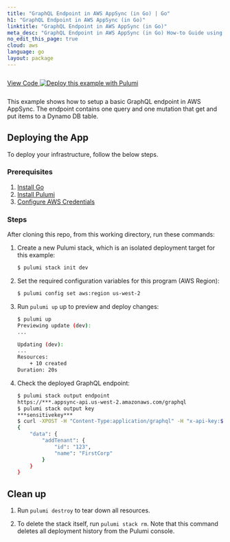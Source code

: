 ```yaml
---
title: "GraphQL Endpoint in AWS AppSync (in Go) | Go"
h1: "GraphQL Endpoint in AWS AppSync (in Go)"
linktitle: "GraphQL Endpoint in AWS AppSync (in Go)"
meta_desc: "GraphQL Endpoint in AWS AppSync (in Go) How-to Guide using Go"
no_edit_this_page: true
cloud: aws
language: go
layout: package
---
```


<!-- WARNING: this page was generated by a tool. Do not edit it by hand. -->
<!-- To change it, please see https://github.com/pulumi/registry/tree/master/tools/mktutorial. -->

<p class="mb-4 inline-flex items-center">
    <a class="rounded-md font-display text-lg text-white bg-white border-2 border-blue-600 px-3 mr-2 whitespace-no-wrap hover:text-white" style="height: 45px; line-height: 41px;" href="https://github.com/pulumi/examples/tree/master/aws-go-appsync" target="_blank">
        <span class="flex items-center">
            <i class="fab fa-github pr-1.5"></i>
            <span>View Code</span>
        </span>
    </a>
    <a href="https://app.pulumi.com/new?template=https://github.com/pulumi/examples/blob/master/aws-go-appsync/README.md" target="_blank">
        <img src="https://get.pulumi.com/new/button.svg" alt="Deploy this example with Pulumi">
    </a>
</p>


This example shows how to setup a basic GraphQL endpoint in AWS AppSync. The endpoint contains one query and one mutation that get and put items to a Dynamo DB table.

## Deploying the App

To deploy your infrastructure, follow the below steps.

### Prerequisites

1. [Install Go](https://golang.org/doc/install)
2. [Install Pulumi](https://www.pulumi.com/docs/get-started/install/)
3. [Configure AWS Credentials](https://www.pulumi.com/docs/intro/cloud-providers/aws/setup/)

### Steps

After cloning this repo, from this working directory, run these commands:

1. Create a new Pulumi stack, which is an isolated deployment target for this example:

    ```bash
    $ pulumi stack init dev
    ```

2. Set the required configuration variables for this program (AWS Region):

    ```bash
    $ pulumi config set aws:region us-west-2
    ```

3. Run `pulumi up` up to preview and deploy changes:
    ```bash
    $ pulumi up
    Previewing update (dev):
    ...

    Updating (dev):
    ...
    Resources:
        + 10 created
    Duration: 20s
    ```

4. Check the deployed GraphQL endpoint:

    ```bash
    $ pulumi stack output endpoint
    https://***.appsync-api.us-west-2.amazonaws.com/graphql
    $ pulumi stack output key
    ***sensitivekey***
    $ curl -XPOST -H "Content-Type:application/graphql" -H "x-api-key:$(pulumi stack output key)" -d '{ "query": "mutation AddTenant { addTenant(id: \"123\", name: \"FirstCorp\") { id name } }" }' "$(pulumi stack output endpoint)"
    {
        "data": {
            "addTenant": {
                "id": "123",
                "name": "FirstCorp"
            }
        }
    }
    ```

## Clean up

1. Run `pulumi destroy` to tear down all resources.

2. To delete the stack itself, run `pulumi stack rm`. Note that this command deletes all deployment history from the Pulumi console.

